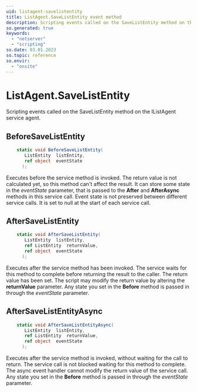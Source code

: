 ```yaml
---
uid: listagent-savelistentity
title: ListAgent.SaveListEntity event method
description: Scripting events called on the SaveListEntity method on the ListAgent service agent.
so.generated: true
keywords:
  - "netserver"
  - "scripting"
so.date: 03.01.2023
so.topic: reference
so.envir:
  - "onsite"
---
```

# ListAgent.SaveListEntity

Scripting events called on the <see cref='M:SuperOffice.CRM.Services.IListAgent.SaveListEntity'>SaveListEntity</see> method on the <see cref='IListAgent'>IListAgent</see>  service agent.

## BeforeSaveListEntity
```cs
    static void BeforeSaveListEntity(
       ListEntity  listEntity,
       ref object  eventState
      );
```
Executes before the service method is invoked.
The return value is not calculated yet, so this method can't affect the result.
It can store some state in the *eventState* parameter, that is passed to the **After** and **AfterAsync** methods in this service call.
Event state is not preserved between different service calls. It is set to null at the start of each service call.
## AfterSaveListEntity
```cs
    static void AfterSaveListEntity(
       ListEntity  listEntity,
       ref ListEntity  returnValue,
       ref object  eventState
      );
```
Executes after the service method has been invoked. The service waits for this method to complete before returning the result to the caller.
The return value has been set. The script may modify the return value by altering the **returnValue** parameter.
Any state you set in the **Before** method is passed in through the *eventState* parameter.
## AfterSaveListEntityAsync
```cs
    static void AfterSaveListEntityAsync(
       ListEntity  listEntity,
       ref ListEntity  returnValue,
       ref object  eventState
      );
```
Executes after the service method is invoked, without waiting for the call to return.
The service call is not blocked waiting for this method to complete.
The async event handler cannot modify the return value of the service call.
Any state you set in the **Before** method is passed in through the *eventState* parameter.

